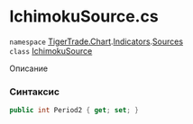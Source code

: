 
# IchimokuSource.cs
`namespace` [TigerTrade.Chart](../../../../../TigerTrade.Chart.md).[Indicators](../../../../../TigerTrade.Chart/Indicators.md).[Sources](../../../../../TigerTrade.Chart/Indicators/Sources.md)  
    `class` [IchimokuSource](../../IchimokuSource.cs.md)

Описание

### Синтаксис
```csharp
public int Period2 { get; set; }
```
